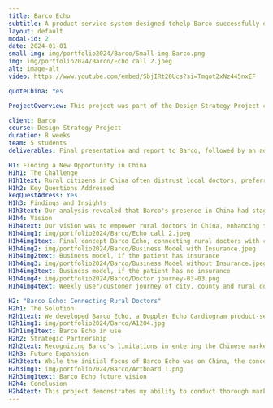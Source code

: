 ```yaml
---
title: Barco Echo
subtitle: A product service system designed tohelp Barco successfully enter the Chinese market
layout: default
modal-id: 2
date: 2024-01-01
small-img: img/portfolio2024/Barco/Small-img-Barco.png
img: img/portfolio2024/Barco/Echo call 2.jpeg
alt: image-alt
video: https://www.youtube.com/embed/SbjIRt28Ucs?si=Tmqot2xNz445nxEF

quoteChina: Yes

ProjectOverview: This project was part of the Design Strategy Project course during my master's program, aimed at designing a new product/service for Barco, a leader in medical imaging technology. The objective was to explore and develop a strategy to improve healthcare in rural China by leveraging Barco's existing strengths.

client: Barco
course: Design Strategy Project
duration: 8 weeks
team: 5 students
deliverables: Final presentation and report to Barco, followed by an additional presentation to another branch of the company

H1: Finding a New Opportunity in China
H1h1: The Challenge
H1h1text: Rural citizens in China often distrust local doctors, preferring to travel long distances to cities for medical treatment, even at significant financial cost. Barco, with its expertise in medical devices, presented an opportunity to bridge this gap by making healthcare more accessible and equitable for rural populations.
H1h2: Key Questions Addressed
keqQuestAdress: Yes
H1h3: Findings and Insights
H1h3text: Our analysis revealed that Barco's presence in China had stagnated over the past five years, highlighting the need to rethink its market approach. Through extensive desk research and interviews, we identified a significant gap in medical infrastructure in rural China, providing a clear direction for our design process.
H1h4: Vision
H1h4text: Our vision was to empower rural doctors in China, enhancing their ability to diagnose and treat patients effectively. By doing so, these doctors could act as the first line of defense, reducing the need for costly and time-consuming trips to urban centers. The solution envisioned was a network of rural doctors equipped with advanced diagnostic tools provided by Barco, allowing them to collaborate remotely with city doctors. In the next figures, it is shown how Barco would intervene in the new situation.
H1h4img1: img/portfolio2024/Barco/Echo call 2.jpeg
H1h4img1text: Final concept Barco Echo, connecting rural doctors with city doctors
H1h4img2: img/portfolio2024/Barco/Business Model with Insurance.jpeg
H1h4img2text: Business model, if the patient has insurance
H1h4img3: img/portfolio2024/Barco/Business Model without Insurance.jpeg
H1h4img3text: Business model, if the patient has no insurance
H1h4img4: img/portfolio2024/Barco/Doctor journey-03-03.png
H1h4img4text: Weekly user/customer journey of city, county and rural doctors with Barco intervention

H2: "Barco Echo: Connecting Rural Doctors"
H2h1: The Solution
H2h1text: We developed Barco Echo, a Doppler Echo Cardiogram product-service system tailored to the needs of rural healthcare providers in China. This system enables rural doctors to communicate seamlessly with their counterparts in urban hospitals, leveraging Barco's cutting-edge imaging technology. A video has been made to show the PSS in use, shown at the top of the page
H2h1img1: img/portfolio2024/Barco/A1204.jpg
H2h1img1text: Barco Echo in use
H2h2: Strategic Partnership
H2h2text: Recognizing Barco's limitations in entering the Chinese market alone, we proposed a partnership with SonoScape, a Chinese company specializing in echocardiogram machines for urban hospitals. This collaboration would enable both companies to expand their market reach, bringing advanced medical care to underserved rural communities.
H2h3: Future Expansion
H2h3text: While the initial focus of Barco Echo was on China, the concept has broader applications in other rural areas worldwide, such as Russia and Africa. To support this global vision, we developed a roadmap outlining the long-term strategy for scaling the product-service system beyond China.
H2h3img1: img/portfolio2024/Barco/Artboard 1.png
H2h3img1text: Barco Echo future vision
H2h4: Conclusion
H2h4text: This project demonstrates my ability to conduct thorough market analysis, collaborate effectively within a team, and develop innovative solutions that address real-world challenges. It also showcases my strategic thinking in identifying and leveraging partnerships to maximize impact.  In the end, the client wanted us to continue with the project and offered two internships to our Chinese colleagues.
---
```

